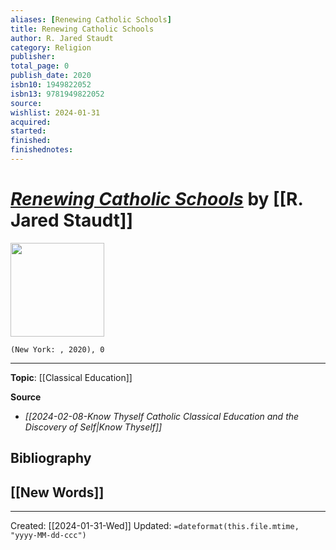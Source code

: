 ```yaml
---
aliases: [Renewing Catholic Schools]
title: Renewing Catholic Schools
author: R. Jared Staudt
category: Religion
publisher: 
total_page: 0
publish_date: 2020
isbn10: 1949822052
isbn13: 9781949822052
source: 
wishlist: 2024-01-31
acquired: 
started: 
finished: 
finishednotes: 
---
```

# *[Renewing Catholic Schools]()* by [[R. Jared Staudt]]

<img src="" width=150>

`(New York: , 2020), 0`



--- 
**Topic**: [[Classical Education]]

**Source**
- *[[2024-02-08-Know Thyself Catholic Classical Education and the Discovery of Self|Know Thyself]]*

**Bibliography**
- 
 
**[[New Words]]**
- 

---
Created: [[2024-01-31-Wed]]
Updated: `=dateformat(this.file.mtime, "yyyy-MM-dd-ccc")`